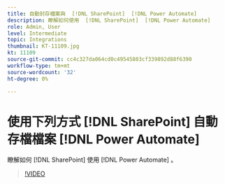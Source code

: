 ```yaml
---
title: 自動封存檔案與  [!DNL SharePoint]  [!DNL Power Automate]
description: 瞭解如何使用  [!DNL SharePoint]  [!DNL Power Automate]
role: Admin, User
level: Intermediate
topic: Integrations
thumbnail: KT-11109.jpg
kt: 11109
source-git-commit: cc4c327da064cd0c49545803cf339892d88f6390
workflow-type: tm+mt
source-wordcount: '32'
ht-degree: 0%

---
```


# 使用下列方式 [!DNL SharePoint] 自動存檔檔案 [!DNL Power Automate]

瞭解如何 [!DNL SharePoint] 使用 [!DNL Power Automate] 。

>[!VIDEO](https://video.tv.adobe.com/v/3409121?hidetitle=true)